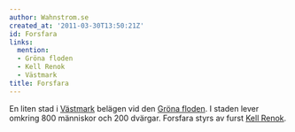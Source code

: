 ```yaml
---
author: Wahnstrom.se
created_at: '2011-03-30T13:50:21Z'
id: Forsfara
links:
  mention:
  - Gröna floden
  - Kell Renok
  - Västmark
title: Forsfara
---
```


En liten stad i [Västmark] belägen vid den [Gröna floden]. I staden lever omkring 800 människor och
200 dvärgar. Forsfara styrs av furst [Kell Renok].

  [Västmark]: Västmark
  [Gröna floden]: Gröna_floden
  [Kell Renok]: Kell_Renok